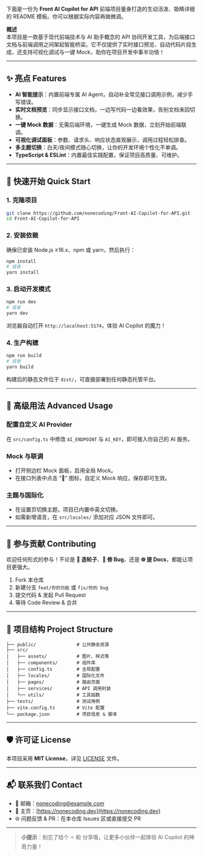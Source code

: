 下面是一份为 **Front AI Copilot for API** 前端项目量身打造的生动活泼、吸睛详细的 README 模板。你可以根据实际内容再做微调。

**概述**  
本项目是一款基于现代前端技术与 AI 助手概念的 API 协同开发工具，为后端接口文档与前端调用之间架起智能桥梁。它不仅提供了实时接口预览、自动代码片段生成，还支持可视化调试与一键 Mock，助你在项目开发中事半功倍！

---

## ✨ 亮点 Features

- **AI 智能提示**：内置前端专属 AI Agent，自动补全常见接口调用示例，减少手写错误。  
- **实时文档预览**：同步显示接口文档，一边写代码一边看效果，告别文档来回切换。  
- **一键 Mock 数据**：无需后端环境，一键生成 Mock 数据，立刻开始前端联调。  
- **可视化调试面板**：参数、请求头、响应状态直观展示，调用过程轻松排查。  
- **多主题切换**：白天/夜间模式随心切换，让你的开发环境个性化不单调。  
- **TypeScript & ESLint**：内置最佳实践配置，保证项目高质量、可维护。  

---

## 🚀 快速开始 Quick Start

### 1. 克隆项目  
```bash
git clone https://github.com/nonecoding/Front-AI-Copilot-for-API.git
cd Front-AI-Copilot-for-API
```

### 2. 安装依赖  
确保已安装 Node.js ≥16.x、npm 或 yarn，然后执行：  
```bash
npm install
# 或者
yarn install
```

### 3. 启动开发模式  
```bash
npm run dev
# 或者
yarn dev
```
浏览器自动打开 `http://localhost:5174`，体验 AI Copilot 的魔力！

### 4. 生产构建  
```bash
npm run build
# 或者
yarn build
```
构建后的静态文件位于 `dist/`，可直接部署到任何静态托管平台。

---

## 🎨 高级用法 Advanced Usage

### 配置自定义 AI Provider  
在 `src/config.ts` 中修改 `AI_ENDPOINT` 与 `AI_KEY`，即可接入你自己的 AI 服务。  

### Mock 与联调  
- 打开侧边栏 Mock 面板，启用全局 Mock。  
- 在接口列表中点击 “🔧” 图标，自定义 Mock 响应，保存即可生效。  

### 主题与国际化  
- 在设置页切换主题，项目已内置中英文切换。  
- 如需新增语言，在 `src/locales/` 添加对应 JSON 文件即可。

---

## 🤝 参与贡献 Contributing

欢迎任何形式的参与！不论是 **🍰 造轮子**、**🐞 修 Bug**，还是 **🌐 提 Docs**，都能让项目更强大。  

1. Fork 本仓库  
2. 新建分支 `feat/你的功能` 或 `fix/你的 bug`  
3. 提交代码 & 发起 Pull Request  
4. 等待 Code Review & 合并  

---

## 📖 项目结构 Project Structure

```
├── public/               # 公共静态资源
├── src/
│   ├── assets/           # 图片、样式等
│   ├── components/       # 组件库
│   ├── config.ts         # 全局配置
│   ├── locales/          # 国际化文件
│   ├── pages/            # 路由页面
│   ├── services/         # API 调用封装
│   └── utils/            # 工具函数
├── tests/                # 测试用例
├── vite.config.ts        # Vite 配置
└── package.json          # 项目信息 & 脚本
```

---

## 🛡️ 许可证 License

本项目采用 **MIT License**，详见 [LICENSE](LICENSE) 文件。

---

## 📬 联系我们 Contact

- 💌 邮箱：[nonecoding@example.com](mailto:nonecoding@example.com)  
- 🚀 主页：[https://nonecoding.dev](https://nonecoding.dev)  
- 🌐 问题反馈 & PR：在本仓库 Issues 区或直接提交 PR  

---

> **小提示**：别忘了给个 ⭐️ 和 分享哦，让更多小伙伴一起体验 AI Copilot 的神奇力量！
